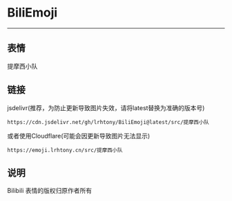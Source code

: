 # BiliEmoji
---
## 表情
提摩西小队
## 链接
jsdelivr(推荐，为防止更新导致图片失效，请将latest替换为准确的版本号)
```
https://cdn.jsdelivr.net/gh/lrhtony/BiliEmoji@latest/src/提摩西小队
```
或者使用Cloudflare(可能会因更新导致图片无法显示)
```
https://emoji.lrhtony.cn/src/提摩西小队
```
## 说明
Bilibili 表情的版权归原作者所有
